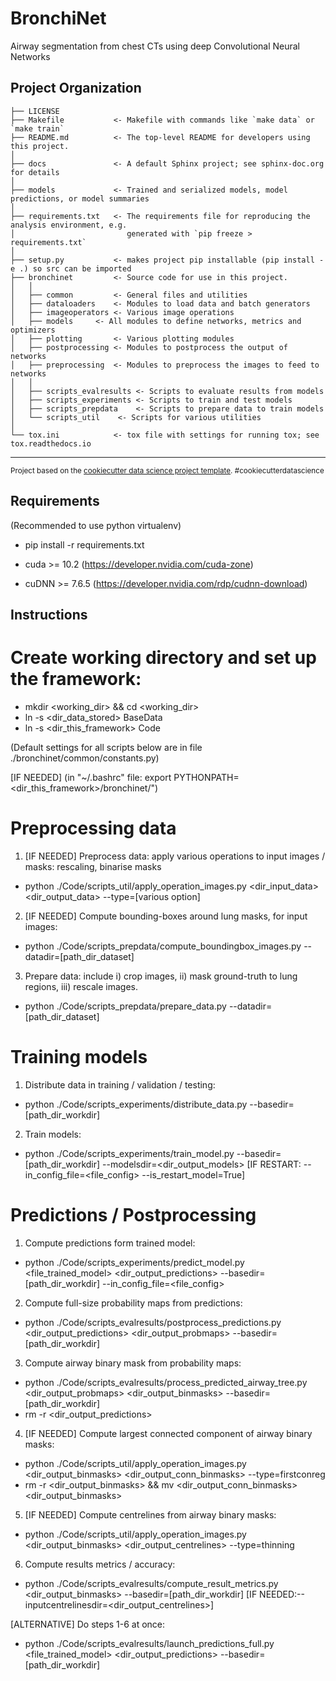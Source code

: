 BronchiNet
==============================

Airway segmentation from chest CTs using deep Convolutional Neural Networks

Project Organization
------------

    ├── LICENSE
    ├── Makefile           <- Makefile with commands like `make data` or `make train`
    ├── README.md          <- The top-level README for developers using this project.
    │
    ├── docs               <- A default Sphinx project; see sphinx-doc.org for details
    │
    ├── models             <- Trained and serialized models, model predictions, or model summaries
    │
    ├── requirements.txt   <- The requirements file for reproducing the analysis environment, e.g.
    │                         generated with `pip freeze > requirements.txt`
    │
    ├── setup.py           <- makes project pip installable (pip install -e .) so src can be imported
    ├── bronchinet         <- Source code for use in this project.
    │   │
    │   ├── common         <- General files and utilities
    │   ├── dataloaders    <- Modules to load data and batch generators
    │   ├── imageoperators <- Various image operations
    │   ├── models 	   <- All modules to define networks, metrics and optimizers
    │   ├── plotting       <- Various plotting modules
    │   ├── postprocessing <- Modules to postprocess the output of networks
    │   ├── preprocessing  <- Modules to preprocess the images to feed to networks
    │   │
    │   ├── scripts_evalresults	<- Scripts to evaluate results from models
    │   ├── scripts_experiments	<- Scripts to train and test models
    │   ├── scripts_prepdata  	<- Scripts to prepare data to train models
    │   └── scripts_util  	<- Scripts for various utilities
    │
    └── tox.ini            <- tox file with settings for running tox; see tox.readthedocs.io


--------

<p><small>Project based on the <a target="_blank" href="https://drivendata.github.io/cookiecutter-data-science/">cookiecutter data science project template</a>. #cookiecutterdatascience</small></p>

Requirements
------------

(Recommended to use python virtualenv)
- pip install -r requirements.txt

- cuda >= 10.2 (https://developer.nvidia.com/cuda-zone)
- cuDNN >= 7.6.5 (https://developer.nvidia.com/rdp/cudnn-download)

Instructions
------------

# Create working directory and set up the framework:

- mkdir <working_dir> && cd <working_dir>
- ln -s <dir_data_stored> BaseData
- ln -s <dir_this_framework> Code

(Default settings for all scripts below are in file ./bronchinet/common/constants.py)

[IF NEEDED] (in "~/.bashrc" file: export PYTHONPATH=<dir_this_framework>/bronchinet/")

# Preprocessing data

1) [IF NEEDED] Preprocess data: apply various operations to input images / masks: rescaling, binarise masks
- python ./Code/scripts_util/apply_operation_images.py <dir_input_data> <dir_output_data> --type=[various option]

2) [IF NEEDED] Compute bounding-boxes around lung masks, for input images:
- python ./Code/scripts_prepdata/compute_boundingbox_images.py --datadir=[path_dir_dataset]

3) Prepare data: include i) crop images, ii) mask ground-truth to lung regions, iii) rescale images.
- python ./Code/scripts_prepdata/prepare_data.py --datadir=[path_dir_dataset]

# Training models

1) Distribute data in training / validation / testing:
- python ./Code/scripts_experiments/distribute_data.py --basedir=[path_dir_workdir]

2) Train models:
- python ./Code/scripts_experiments/train_model.py --basedir=[path_dir_workdir] --modelsdir=<dir_output_models> [IF RESTART: --in_config_file=<file_config> --is_restart_model=True]

# Predictions / Postprocessing

1) Compute predictions form trained model:
- python ./Code/scripts_experiments/predict_model.py <file_trained_model> <dir_output_predictions> --basedir=[path_dir_workdir] --in_config_file=<file_config>

2) Compute full-size probability maps from predictions:
- python ./Code/scripts_evalresults/postprocess_predictions.py <dir_output_predictions> <dir_output_probmaps> --basedir=[path_dir_workdir]

3) Compute airway binary mask from probability maps:
- python ./Code/scripts_evalresults/process_predicted_airway_tree.py <dir_output_probmaps> <dir_output_binmasks> --basedir=[path_dir_workdir]
- rm -r <dir_output_predictions>

4) [IF NEEDED] Compute largest connected component of airway binary masks:
- python ./Code/scripts_util/apply_operation_images.py <dir_output_binmasks> <dir_output_conn_binmasks> --type=firstconreg
- rm -r <dir_output_binmasks> && mv <dir_output_conn_binmasks> <dir_output_binmasks>

5) [IF NEEDED] Compute centrelines from airway binary masks:
- python ./Code/scripts_util/apply_operation_images.py <dir_output_binmasks> <dir_output_centrelines> --type=thinning

6) Compute results metrics / accuracy:
- python ./Code/scripts_evalresults/compute_result_metrics.py <dir_output_binmasks> --basedir=[path_dir_workdir] [IF NEEDED:--inputcentrelinesdir=<dir_output_centrelines>]

[ALTERNATIVE] Do steps 1-6 at once:
- python ./Code/scripts_evalresults/launch_predictions_full.py <file_trained_model> <dir_output_predictions> --basedir=[path_dir_workdir]
